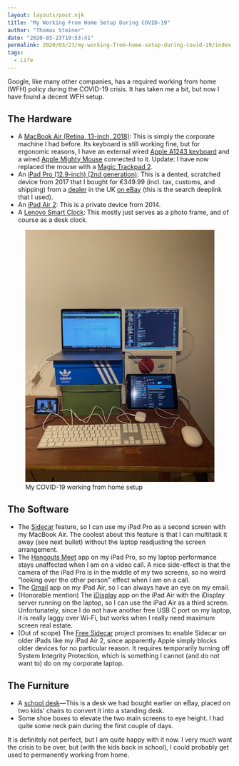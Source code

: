 ```yaml
---
layout: layouts/post.njk
title: "My Working From Home Setup During COVID-19"
author: "Thomas Steiner"
date: "2020-03-23T19:53:41"
permalink: 2020/03/23/my-working-from-home-setup-during-covid-19/index.html
tags:
  - Life
---
```

Google, like many other companies, has a required working from home (WFH) policy
during the COVID-19 crisis.
It has taken me a bit, but now I have found a decent WFH setup.

## The Hardware

- A [MacBook Air (Retina, 13-inch, 2018)](https://en.wikipedia.org/wiki/MacBook_Air#Third_generation_(Retina_and_USB-C)):
  This is simply the corporate machine I had before.
  Its keyboard is still working fine, but for ergonomic reasons, I have an external wired
  [Apple A1243 keyboard](https://en.wikipedia.org/wiki/Apple_Keyboard#/media/File:Apple_Keyboard_with_Numeric_Keyboard_9612.jpg)
  and a wired [Apple Mighty Mouse](https://en.wikipedia.org/wiki/Apple_Mighty_Mouse)
  connected to it. Update: I have now replaced the mouse with a [Magic Trackpad 2](https://en.wikipedia.org/wiki/Magic_Trackpad_2).
- An [iPad Pro (12.9-inch) (2nd generation)](https://en.wikipedia.org/wiki/IPad_Pro#Second_generation):
  This is a dented, scratched device from 2017 that I bought for €349.99
  (incl. tax, customs, and shipping) from a [dealer](https://www.ebay.de/usr/pre-tech?ul_noapp=true)
  in the UK
  [on eBay](https://www.ebay.com/sch/i.html?_from=R40&_nkw=iPad%20Pro%20%2812.9-inch%29%20%282nd%20generation%29&_sacat=0&LH_BIN=1&rt=nc&_udlo=300&_udhi=400)
  (this is the search deeplink that I used).
- An [iPad Air&nbsp;2](https://en.wikipedia.org/wiki/IPad_Air_2): This is a private device from 2014.
- A [Lenovo Smart Clock](https://news.lenovo.com/pressroom/press-releases/introducing-lenovo-smart-clock-with-google-assistant/):
  This mostly just serves as a photo frame, and of course as a desk clock.

<figure>
  <img src="/images/covid-19-wfh-setup.jpg" width="600" height=" 800" alt="School bench on two chairs. On top of the school bench are shoe boxes with a laptop on top and two iPads surrounding it.">
  <figcaption>My COVID-19 working from home setup</figcaption>
</figure>

## The Software

- The [Sidecar](https://support.apple.com/en-us/HT210380) feature, so I can use my iPad Pro
  as a second screen with my MacBook Air.
  The coolest about this feature is that I can multitask it away (see next bullet)
  without the laptop readjusting the screen arrangement.
- The [Hangouts Meet](https://apps.apple.com/us/app/hangouts-meet-by-google/id1013231476) app
  on my iPad Pro, so my laptop performance stays unaffected when I am on a video call.
  A nice side-effect is that the camera of the iPad Pro is in the middle of my two screens,
  so no weird "looking over the other person" effect when I am on a call.
- The [Gmail](https://apps.apple.com/us/app/gmail-email-by-google/id422689480) app
  on my iPad Air, so I can always have an eye on my email.
- (Honorable mention) The [iDisplay](http://getidisplay.com/) app on the iPad Air
  with the iDisplay server running on the laptop, so I can use the iPad Air as a third screen.
  Unfortunately, since I do not have another free USB&nbsp;C port on my laptop,
  it is really laggy over Wi-Fi, but works when I really need maximum screen real estate.
- (Out of scope) The [Free Sidecar](https://github.com/ben-z/free-sidecar) project promises to
  enable Sidecar on older iPads like my iPad Air&nbsp;2,
  since apparently Apple simply blocks older devices for no particular reason.
  It requires temporarily turning off System Integrity Protection,
  which is something I cannot (and do not want to) do on my corporate laptop.

## The Furniture

- A [school desk](https://commons.wikimedia.org/wiki/File:Aschau_im_Chiemgau,_Lausbuambankerl,_1.jpeg)—This
  is a desk we had bought earlier on eBay, placed on two kids' chairs to convert it into a standing desk.
- Some shoe boxes to elevate the two main screens to eye height.
  I had quite some neck pain during the first couple of days.

It is definitely not perfect, but I am quite happy with it now.
I very much want the crisis to be over, but (with the kids back in school),
I could probably get used to permanently working from home.
